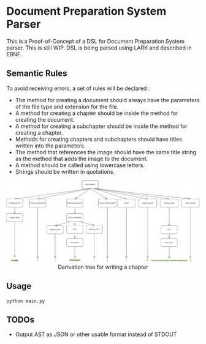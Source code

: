 # Document Preparation System Parser

This is a Proof-of-Concept of a DSL for Document Preparation System parser. This is still WIP. DSL is being parsed using LARK and described in EBNF.

## Semantic Rules

To avoid receiving errors, a set of rules will be declared : 
* The method for creating a document should always have the parameters of the file type and extension for the file.
* A method for creating a chapter should be inside the method for creating the document.
* A method for creating a subchapter should be inside the method for creating a chapter.
* Methods for creating chapters and subchapters should have titles written into the parameters.
* The method that references the image should have the same title string as the method that adds the image to the document.
* A method should be called using lowercase letters.
* Strings should be written in quotations.

<center><img src="img_resources/derivation_tree_1.png">
Derivation tree for writing a chapter
</center>



## Usage

```
python main.py
```

## TODOs

* Output AST as JSON or other usable format instead of STDOUT